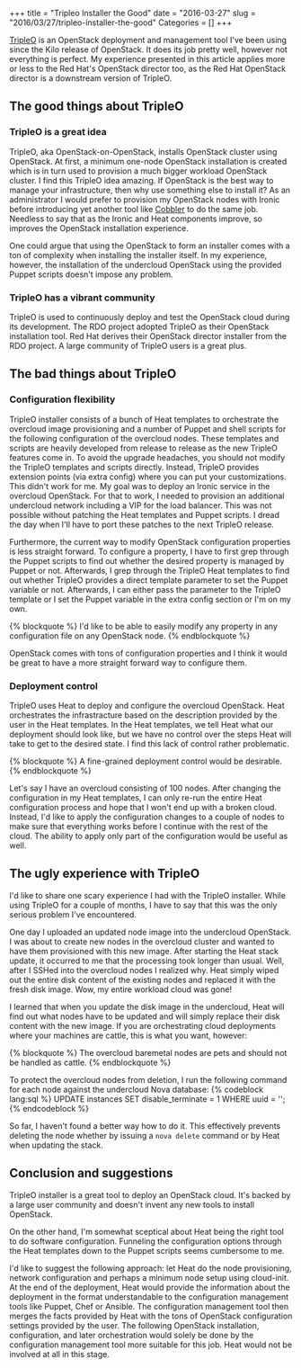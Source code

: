 +++
title = "Tripleo Installer the Good"
date = "2016-03-27"
slug = "2016/03/27/tripleo-installer-the-good"
Categories = []
+++

[TripleO](https://wiki.openstack.org/wiki/TripleO) is an OpenStack deployment and management tool I've been using since the Kilo release of OpenStack. It does its job pretty well, however not everything is perfect. My experience presented in this article applies more or less to the Red Hat's OpenStack director too, as the Red Hat OpenStack director is a downstream version of TripleO.

<!-- more -->

## The good things about TripleO

### TripleO is a great idea

TripleO, aka OpenStack-on-OpenStack, installs OpenStack cluster using OpenStack. At first, a minimum one-node OpenStack installation is created which is in turn used to provision a much bigger workload OpenStack cluster. I find this TripleO idea amazing. If OpenStack is the best way to manage your infrastructure, then why use something else to install it? As an administrator I would prefer to provision my OpenStack nodes with Ironic before introducing yet another tool like [Cobbler](http://cobbler.github.io/) to do the same job. Needless to say that as the Ironic and Heat components improve, so improves the OpenStack installation experience.

One could argue that using the OpenStack to form an installer comes with a ton of complexity when installing the installer itself. In my experience, however, the installation of the undercloud OpenStack using the provided Puppet scripts doesn't impose any problem.

### TripleO has a vibrant community

TripleO is used to continuously deploy and test the OpenStack cloud during its development. The RDO project adopted TripleO as their OpenStack installation tool. Red Hat derives their OpenStack director installer from the RDO project. A large community of TripleO users is a great plus.

## The bad things about TripleO

### Configuration flexibility

TripleO installer consists of a bunch of Heat templates to orchestrate the overcloud image provisioning and a number of Puppet and shell scripts for the following configuration of the overcloud nodes. These templates and scripts are heavily developed from release to release as the new TripleO features come in. To avoid the upgrade headaches, you should not modify the TripleO templates and scripts directly. Instead, TripleO provides extension points (via extra config) where you can put your customizations. This didn't work for me. My goal was to deploy an Ironic service in the overcloud OpenStack. For that to work, I needed to provision an additional undercloud network including a VIP for the load balancer. This was not possible without patching the Heat templates and Puppet scripts. I dread the day when I'll have to port these patches to the next TripleO release.

Furthermore, the current way to modify OpenStack configuration properties is less straight forward. To configure a property, I have to first grep through the Puppet scripts to find out whether the desired property is managed by Puppet or not. Afterwards, I grep through the TripleO Heat templates to find out whether TripleO provides a direct template parameter to set the Puppet variable or not. Afterwards, I can either pass the parameter to the TripleO template or I set the Puppet variable in the extra config section or I'm on my own.

{% blockquote %}
I'd like to be able to easily modify any property in any configuration file on any OpenStack node.
{% endblockquote %}

OpenStack comes with tons of configuration properties and I think it would be great to have a more straight forward way to configure them.

### Deployment control

TripleO uses Heat to deploy and configure the overcloud OpenStack. Heat orchestrates the infrastracture based on the description provided by the user in the Heat templates. In the Heat templates, we tell Heat what our deployment should look like, but we have no control over the steps Heat will take to get to the desired state. I find this lack of control rather problematic.

{% blockquote %}
A fine-grained deployment control would be desirable.
{% endblockquote %}

Let's say I have an overcloud consisting of 100 nodes. After changing the configuration in my Heat templates, I can only re-run the entire Heat configuration process and hope that I won't end up with a broken cloud. Instead, I'd like to apply the configuration changes to a couple of nodes to make sure that everything works before I continue with the rest of the cloud. The ability to apply only part of the configuration would be useful as well.

## The ugly experience with TripleO

I'd like to share one scary experience I had with the TripleO installer. While using TripleO for a couple of months, I have to say that this was the only serious problem I've encountered.

One day I uploaded an updated node image into the undercloud OpenStack. I was about to create new nodes in the overcloud cluster and wanted to have them provisioned with this new image. After starting the Heat stack update, it occurred to me that the processing took longer than usual. Well, after I SSHed into the overcloud nodes I realized why. Heat simply wiped out the entire disk content of the existing nodes and replaced it with the fresh disk image. Wow, my entire workload cloud was gone!

I learned that when you update the disk image in the undercloud, Heat will find out what nodes have to be updated and will simply replace their disk content with the new image. If you are orchestrating cloud deployments where your machines are cattle, this is what you want, however:

{% blockquote %}
The overcloud baremetal nodes are pets and should not be handled as cattle.
{% endblockquote %}

To protect the overcloud nodes from deletion, I run the following command for each node against the undercloud Nova database:
{% codeblock lang:sql %}
UPDATE instances SET disable_terminate = 1 WHERE uuid = '<uuid of the overcloud instance>';
{% endcodeblock %}

So far, I haven't found a better way how to do it. This effectively prevents deleting the node whether by issuing a `nova delete` command or by Heat when updating the stack.

## Conclusion and suggestions

TripleO installer is a great tool to deploy an OpenStack cloud. It's backed by a large user community and doesn't invent any new tools to install OpenStack.

On the other hand, I'm somewhat sceptical about Heat being the right tool to do software configuration. Funneling the configuration options through the Heat templates down to the Puppet scripts seems cumbersome to me.

I'd like to suggest the following approach: let Heat do the node provisioning, network configuration and perhaps a minimum node setup using cloud-init. At the end of the deployment, Heat would provide the information about the deployment in the format understandable to the configuration management tools like Puppet, Chef or Ansible. The configuration management tool then merges the facts provided by Heat with the tons of OpenStack configuration settings provided by the user. The following OpenStack installation, configuration, and later orchestration would solely be done by the configuration management tool more suitable for this job. Heat would not be involved at all in this stage.
